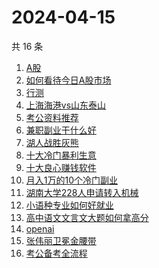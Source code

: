 # 2024-04-15

共 16 条

<!-- BEGIN ZHIHUSEARCH -->
<!-- 最后更新时间 Mon Apr 15 2024 15:07:42 GMT+0800 (China Standard Time) -->
1. [A股](https://www.zhihu.com/search?q=A股)
1. [如何看待今日A股市场](https://www.zhihu.com/search?q=如何看待今日A股市场)
1. [行测](https://www.zhihu.com/search?q=行测)
1. [上海海港vs山东泰山](https://www.zhihu.com/search?q=上海海港vs山东泰山)
1. [考公资料推荐](https://www.zhihu.com/search?q=考公资料推荐)
1. [兼职副业干什么好](https://www.zhihu.com/search?q=兼职副业干什么好)
1. [湖人战胜灰熊](https://www.zhihu.com/search?q=湖人战胜灰熊)
1. [十大冷门暴利生意](https://www.zhihu.com/search?q=十大冷门暴利生意)
1. [十大良心赚钱软件](https://www.zhihu.com/search?q=十大良心赚钱软件)
1. [月入1万的10个冷门副业](https://www.zhihu.com/search?q=月入1万的10个冷门副业)
1. [湖南大学228人申请转入机械](https://www.zhihu.com/search?q=湖南大学228人申请转入机械)
1. [小语种专业如何好就业](https://www.zhihu.com/search?q=小语种专业如何好就业)
1. [高中语文文言文大题如何拿高分](https://www.zhihu.com/search?q=高中语文文言文大题如何拿高分)
1. [openai](https://www.zhihu.com/search?q=openai)
1. [张伟丽卫冕金腰带](https://www.zhihu.com/search?q=张伟丽卫冕金腰带)
1. [考公备考全流程](https://www.zhihu.com/search?q=考公备考全流程)
<!-- END ZHIHUSEARCH -->
